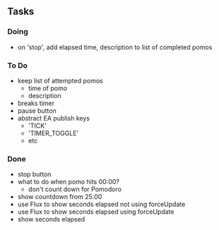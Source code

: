 ## Tasks

### Doing

- on 'stop', add elapsed time, description to list of completed pomos

### To Do

- keep list of attempted pomos
  - time of pomo
  - description
- breaks timer
- pause button
- abstract EA publish keys
  - 'TICK'
  - 'TIMER_TOGGLE'
  - etc

### Done

- stop button
- what to do when pomo hits 00:00?
  - don't count down for Pomodoro
- show countdown from 25:00
- use Flux to show seconds elapsed not using forceUpdate
- use Flux to show seconds elapsed using forceUpdate
- show seconds elapsed

